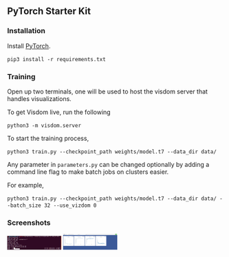 ## PyTorch Starter Kit

### Installation

Install [PyTorch](pytorch.org).

```
pip3 install -r requirements.txt
```

### Training

Open up two terminals, one will be used to host the visdom server that handles visualizations.

To get Visdom live, run the following

```
python3 -m visdom.server
```

To start the training process,

```
python3 train.py --checkpoint_path weights/model.t7 --data_dir data/
```

Any parameter in `parameters.py` can be changed optionally by adding a command line flag to make batch jobs on clusters easier.


For example,

```
python3 train.py --checkpoint_path weights/model.t7 --data_dir data/ --batch_size 32 --use_vizdom 0
```

### Screenshots

<img src="assets/progress.png" width="25%">
<img src="assets/graphs.png" width="25%">

